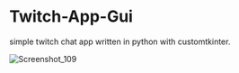 # Twitch-App-Gui
simple twitch chat app written in python with customtkinter.

![Screenshot_109](https://github.com/user-attachments/assets/0a874151-4ed1-4a17-a867-ce21d7520892)
